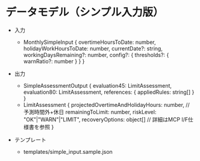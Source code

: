 # データモデル（シンプル入力版）

- 入力
  - MonthlySimpleInput {
      overtimeHoursToDate: number,
      holidayWorkHoursToDate: number,
      currentDate?: string,
      workingDaysRemaining?: number,
      config?: { thresholds?: { warnRatio?: number } }
    }

- 出力
  - SimpleAssessmentOutput {
      evaluation45: LimitAssessment,
      evaluation80: LimitAssessment,
      references: { appliedRules: string[] }
    }
  - LimitAssessment {
      projectedOvertimeAndHolidayHours: number, // 予測時間外+休日
      remainingToLimit: number,
      riskLevel: "OK"|"WARN"|"LIMIT",
      recoveryOptions: object[] // 詳細はMCP I/F仕様書を参照
    }

- テンプレート
  - templates/simple_input.sample.json
